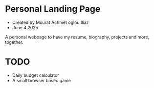 # Personal Landing Page
- Created by Mourat Achmet oglou Iliaz
- June 4 2025


A personal webpage to have my resume, biography, projects and more, together.

# TODO
- Daily budget calculator
- A small browser based game
